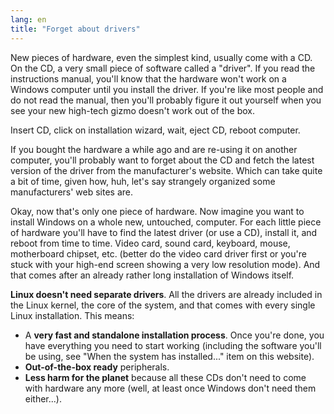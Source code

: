 ```yaml
---
lang: en
title: "Forget about drivers"
---
```


New pieces of hardware, even the simplest kind, usually come with a CD. On the CD, a very small piece of software 
called a "driver". If you read the instructions manual, you'll know that the hardware won't work on a Windows computer 
until you install the driver. If you're like most people and do not read the manual, then you'll probably figure it out 
yourself when you see your new high-tech gizmo doesn't work out of the box.

Insert CD, click on installation wizard, wait, eject CD, reboot computer.

If you bought the hardware a while ago and are re-using it on another computer, you'll probably want to forget about 
the CD and fetch the latest version of the driver from the manufacturer's website. Which can take quite a bit of time, 
given how, huh, let's say strangely organized some manufacturers' web sites are.

Okay, now that's only one piece of hardware. Now imagine you want to install Windows on a whole new, untouched, 
computer. For each little piece of hardware you'll have to find the latest driver (or use a CD), install it, and reboot 
from time to time. Video card, sound card, keyboard, mouse, motherboard chipset, etc. (better do the video card driver 
first or you're stuck with your high-end screen showing a very low resolution mode). And that comes after an already 
rather long installation of Windows itself.

<b>Linux doesn't need separate drivers</b>. All the drivers are already included in the Linux kernel, the core of 
the system, and that comes with every single Linux installation. This means:

<ul>
<li>A <b>very fast and standalone installation process</b>. Once you're done, you have everything you need to start working (including the software you'll be using, see "When the system has installed..." item on this website).</li>
<li><b>Out-of-the-box ready</b> peripherals.</li>
<li><b>Less harm for the planet</b> because all these CDs don't need to come with hardware any more (well, at least once Windows don't need them either...).</li>
</ul>





